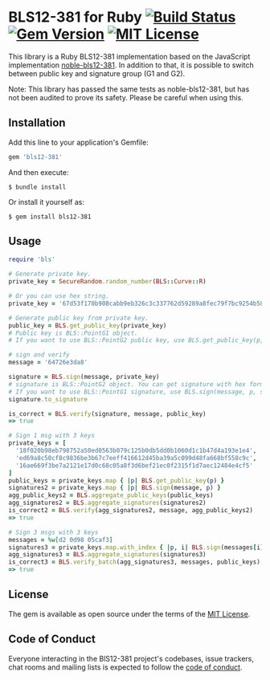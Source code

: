 # BLS12-381 for Ruby [![Build Status](https://github.com/azuchi/bls12-381/actions/workflows/main.yml/badge.svg?branch=main)](https://github.com/azuchi/bls12-381/actions/workflows/main.yml/badge.svg?branch=main) [![Gem Version](https://badge.fury.io/rb/bls12-381.svg)](https://badge.fury.io/rb/bls12-381) [![MIT License](http://img.shields.io/badge/license-MIT-blue.svg?style=flat)](LICENSE)

This library is a Ruby BLS12-381 implementation based on the JavaScript implementation [noble-bls12-381](https://github.com/paulmillr/noble-bls12-381).
In addition to that, it is possible to switch between public key and signature group (G1 and G2).

Note: This library has passed the same tests as noble-bls12-381, but has not been audited to prove its safety.
Please be careful when using this.

## Installation

Add this line to your application's Gemfile:

```ruby
gem 'bls12-381'
```

And then execute:

    $ bundle install

Or install it yourself as:

    $ gem install bls12-381

## Usage

```ruby
require 'bls'

# Generate private key.
private_key = SecureRandom.random_number(BLS::Curve::R)

# Or you can use hex string.
private_key = '67d53f170b908cabb9eb326c3c337762d59289a8fec79f7bc9254b584b73265c'

# Generate public key from private key.
public_key = BLS.get_public_key(private_key)
# Public key is BLS::PointG1 object.
# If you want to use BLS::PointG2 public key, use BLS.get_public_key(p, key_type: :g2)

# sign and verify
message = '64726e3da8'

signature = BLS.sign(message, private_key)
# signature is BLS::PointG2 object. You can get signature with hex format using #to_hex method.
# If you want to use BLS::PointG1 signature, use BLS.sign(message, p, sig_type: :g1)
signature.to_signature

is_correct = BLS.verify(signature, message, public_key)
=> true

# Sign 1 msg with 3 keys
private_keys = [
  '18f020b98eb798752a50ed0563b079c125b0db5dd0b1060d1c1b47d4a193e1e4',
  'ed69a8c50cf8c9836be3b67c7eeff416612d45ba39a5c099d48fa668bf558c9c',
  '16ae669f3be7a2121e17d0c68c05a8f3d6bef21ec0f2315f1d7aec12484e4cf5'
]
public_keys = private_keys.map { |p| BLS.get_public_key(p) }
signatures2 = private_keys.map { |p| BLS.sign(message, p) }
agg_public_keys2 = BLS.aggregate_public_keys(public_keys)
agg_signatures2 = BLS.aggregate_signatures(signatures2)
is_correct2 = BLS.verify(agg_signatures2, message, agg_public_keys2)
=> true

# Sign 3 msgs with 3 keys
messages = %w[d2 0d98 05caf3]
signatures3 = private_keys.map.with_index { |p, i| BLS.sign(messages[i], p)}
agg_signatures3 = BLS.aggregate_signatures(signatures3)
is_correct3 = BLS.verify_batch(agg_signatures3, messages, public_keys)
=> true
```

## License

The gem is available as open source under the terms of the [MIT License](https://opensource.org/licenses/MIT).

## Code of Conduct

Everyone interacting in the BlS12-381 project's codebases, issue trackers, chat rooms and mailing lists is expected to follow the [code of conduct](https://github.com/[USERNAME]/bls12-381/blob/master/CODE_OF_CONDUCT.md).
